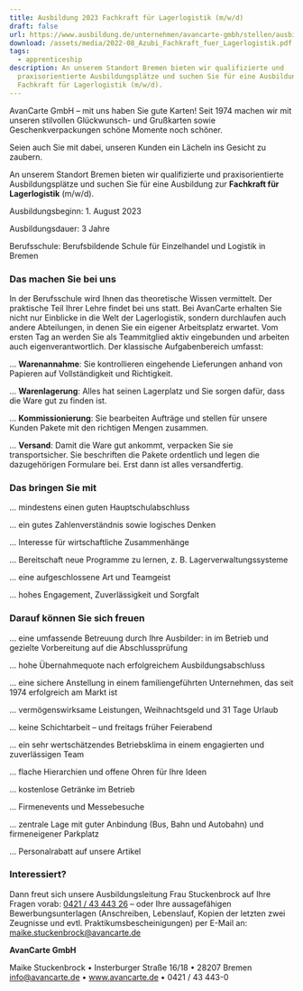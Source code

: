 ```yaml
---
title: Ausbildung 2023 Fachkraft für Lagerlogistik (m/w/d)
draft: false
url: https://www.ausbildung.de/unternehmen/avancarte-gmbh/stellen/ausbildung-fachkraft-fuer-lagerlogistik-m-w-d/b0dc9829-a7ba-4364-88d3-7bb856d8c271/
download: /assets/media/2022-08_Azubi_Fachkraft_fuer_Lagerlogistik.pdf
tags:
  - apprenticeship
description: An unserem Standort Bremen bieten wir qualifizierte und
  praxisorientierte Ausbildungsplätze und suchen Sie für eine Ausbildung zur
  Fachkraft für Lagerlogistik (m/w/d).
---
```

AvanCarte GmbH – mit uns haben Sie gute Karten! Seit 1974 machen wir mit unseren stilvollen Glückwunsch- und Grußkarten sowie Geschenkverpackungen schöne Momente noch schöner.

Seien auch Sie mit dabei, unseren Kunden ein Lächeln ins Gesicht zu zaubern.

An unserem Standort Bremen bieten wir qualifizierte und praxisorientierte Ausbildungsplätze und suchen Sie für eine Ausbildung zur **Fachkraft für Lagerlogistik** (m/w/d).

Ausbildungsbeginn: 1. August 2023

Ausbildungsdauer: 3 Jahre

Berufsschule: Berufsbildende Schule für Einzelhandel und Logistik in Bremen

### Das machen Sie bei uns

In der Berufsschule wird Ihnen das theoretische Wissen vermittelt. Der praktische Teil Ihrer Lehre findet bei uns statt. Bei AvanCarte erhalten Sie nicht nur Einblicke in die Welt der Lagerlogistik, sondern durchlaufen auch andere Abteilungen, in denen Sie ein eigener Arbeitsplatz erwartet. Vom ersten Tag an werden Sie als Teammitglied aktiv eingebunden und arbeiten auch eigenverantwortlich. Der klassische Aufgabenbereich umfasst:

… **Warenannahme**: Sie kontrollieren eingehende Lieferungen anhand von Papieren auf Vollständigkeit und Richtigkeit.

… **Warenlagerung**: Alles hat seinen Lagerplatz und Sie sorgen dafür, dass die Ware gut zu finden ist.

… **Kommissionierung**: Sie bearbeiten Aufträge und stellen für unsere Kunden Pakete mit den richtigen Mengen zusammen.

… **Versand**: Damit die Ware gut ankommt, verpacken Sie sie transportsicher. Sie beschriften die Pakete ordentlich und legen die dazugehörigen Formulare bei. Erst dann ist alles versandfertig.

### Das bringen Sie mit

… mindestens einen guten Hauptschulabschluss

… ein gutes Zahlenverständnis sowie logisches Denken

… Interesse für wirtschaftliche Zusammenhänge

… Bereitschaft neue Programme zu lernen, z. B. Lagerverwaltungssysteme

… eine aufgeschlossene Art und Teamgeist

… hohes Engagement, Zuverlässigkeit und Sorgfalt

### Darauf können Sie sich freuen

… eine umfassende Betreuung durch Ihre Ausbilder: in im Betrieb und gezielte Vorbereitung auf die Abschlussprüfung

… hohe Übernahmequote nach erfolgreichem Ausbildungsabschluss

… eine sichere Anstellung in einem familiengeführten Unternehmen, das seit 1974 erfolgreich am Markt ist

… vermögenswirksame Leistungen, Weihnachtsgeld und 31 Tage Urlaub

… keine Schichtarbeit – und freitags früher Feierabend

… ein sehr wertschätzendes Betriebsklima in einem engagierten und zuverlässigen Team

… flache Hierarchien und offene Ohren für Ihre Ideen

… kostenlose Getränke im Betrieb

… Firmenevents und Messebesuche

… zentrale Lage mit guter Anbindung (Bus, Bahn und Autobahn) und firmeneigener Parkplatz

… Personalrabatt auf unsere Artikel

### Interessiert?

Dann freut sich unsere Ausbildungsleitung Frau Stuckenbrock auf Ihre Fragen vorab: [0421 / 43 443 26](<tel: 04214344326>) – oder Ihre aussagefähigen Bewerbungsunterlagen (Anschreiben, Lebenslauf, Kopien der letzten zwei Zeugnisse und evtl. Praktikumsbescheinigungen) per E-Mail an: [maike.stuckenbrock@avancarte.de](mailto:maike.stuckenbrock@avancarte.de)

**AvanCarte GmbH**

Maike Stuckenbrock • Insterburger Straße 16/18 • 28207 Bremen\
info@avancarte.de • www.avancarte.de • 0421 / 43 443-0